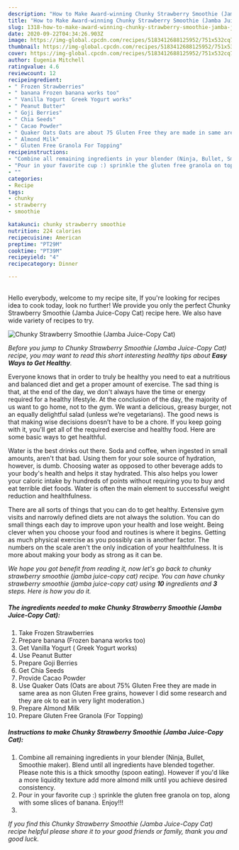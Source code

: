 ```yaml
---
description: "How to Make Award-winning Chunky Strawberry Smoothie (Jamba Juice-Copy Cat)"
title: "How to Make Award-winning Chunky Strawberry Smoothie (Jamba Juice-Copy Cat)"
slug: 1318-how-to-make-award-winning-chunky-strawberry-smoothie-jamba-juice-copy-cat
date: 2020-09-22T04:34:26.903Z
image: https://img-global.cpcdn.com/recipes/5183412688125952/751x532cq70/chunky-strawberry-smoothie-jamba-juice-copy-cat-recipe-main-photo.jpg
thumbnail: https://img-global.cpcdn.com/recipes/5183412688125952/751x532cq70/chunky-strawberry-smoothie-jamba-juice-copy-cat-recipe-main-photo.jpg
cover: https://img-global.cpcdn.com/recipes/5183412688125952/751x532cq70/chunky-strawberry-smoothie-jamba-juice-copy-cat-recipe-main-photo.jpg
author: Eugenia Mitchell
ratingvalue: 4.6
reviewcount: 12
recipeingredient:
- " Frozen Strawberries"
- " banana Frozen banana works too"
- " Vanilla Yogurt  Greek Yogurt works"
- " Peanut Butter"
- " Goji Berries"
- " Chia Seeds"
- " Cacao Powder"
- " Quaker Oats Oats are about 75 Gluten Free they are made in same area as non Gluten Free grains however I did some research and they are ok to eat in very light moderation"
- " Almond Milk"
- " Gluten Free Granola For Topping"
recipeinstructions:
- "Combine all remaining ingredients in your blender (Ninja, Bullet, Smoothie maker). Blend until all ingredients have blended together. Please note this is a thick smoothy (spoon eating). However if you&#39;d like a more liquidity texture add more almond milk until you achieve desired consistency."
- "Pour in your favorite cup :) sprinkle the gluten free granola on top, along with some slices of banana.       Enjoy!!!"
- ""
categories:
- Recipe
tags:
- chunky
- strawberry
- smoothie

katakunci: chunky strawberry smoothie 
nutrition: 224 calories
recipecuisine: American
preptime: "PT29M"
cooktime: "PT39M"
recipeyield: "4"
recipecategory: Dinner

---
```

<br>
Hello everybody, welcome to my recipe site, If you're looking for recipes idea to cook today, look no further! We provide you only the perfect Chunky Strawberry Smoothie (Jamba Juice-Copy Cat) recipe here. We also have wide variety of recipes to try.
<br>


![Chunky Strawberry Smoothie (Jamba Juice-Copy Cat)](https://img-global.cpcdn.com/recipes/5183412688125952/751x532cq70/chunky-strawberry-smoothie-jamba-juice-copy-cat-recipe-main-photo.jpg)

<i>Before you jump to Chunky Strawberry Smoothie (Jamba Juice-Copy Cat) recipe, you may want to read this short interesting healthy tips about <strong>Easy Ways to Get Healthy</strong>.</i>

Everyone knows that in order to truly be healthy you need to eat a nutritious and balanced diet and get a proper amount of exercise. The sad thing is that, at the end of the day, we don't always have the time or energy required for a healthy lifestyle. At the conclusion of the day, the majority of us want to go home, not to the gym. We want a delicious, greasy burger, not an equally delightful salad (unless we’re vegetarians). The good news is that making wise decisions doesn’t have to be a chore. If you keep going with it, you'll get all of the required exercise and healthy food. Here are some basic ways to get healthful.

Water is the best drinks out there. Soda and coffee, when ingested in small amounts, aren't that bad. Using them for your sole source of hydration, however, is dumb. Choosing water as opposed to other beverage adds to your body's health and helps it stay hydrated. This also helps you lower your caloric intake by hundreds of points without requiring you to buy and eat terrible diet foods. Water is often the main element to successful weight reduction and healthfulness.

There are all sorts of things that you can do to get healthy. Extensive gym visits and narrowly defined diets are not always the solution. You can do small things each day to improve upon your health and lose weight. Being clever when you choose your food and routines is where it begins. Getting as much physical exercise as you possibly can is another factor. The numbers on the scale aren't the only indication of your healthfulness. It is more about making your body as strong as it can be. 


<i>We hope you got benefit from reading it, now let's go back to chunky strawberry smoothie (jamba juice-copy cat) recipe. You can have chunky strawberry smoothie (jamba juice-copy cat) using <strong>10</strong> ingredients and <strong>3</strong> steps. Here is how you do it.
</i>

##### The ingredients needed to make Chunky Strawberry Smoothie (Jamba Juice-Copy Cat):

1. Take  Frozen Strawberries
1. Prepare  banana (Frozen banana works too)
1. Get  Vanilla Yogurt ( Greek Yogurt works)
1. Use  Peanut Butter
1. Prepare  Goji Berries
1. Get  Chia Seeds
1. Provide  Cacao Powder
1. Use  Quaker Oats (Oats are about 75% Gluten Free they are made in same area as non Gluten Free grains, however I did some research and they are ok to eat in very light moderation.)
1. Prepare  Almond Milk
1. Prepare  Gluten Free Granola (For Topping)


##### Instructions to make Chunky Strawberry Smoothie (Jamba Juice-Copy Cat):

1. Combine all remaining ingredients in your blender (Ninja, Bullet, Smoothie maker). Blend until all ingredients have blended together. Please note this is a thick smoothy (spoon eating). However if you&#39;d like a more liquidity texture add more almond milk until you achieve desired consistency.
1. Pour in your favorite cup :) sprinkle the gluten free granola on top, along with some slices of banana.       Enjoy!!!
1. 


<i>If you find this Chunky Strawberry Smoothie (Jamba Juice-Copy Cat) recipe helpful please share it to your good friends or family, thank you and good luck.</i>
